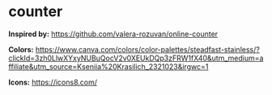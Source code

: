 # counter

**Inspired by:** https://github.com/valera-rozuvan/online-counter

**Colors:** https://www.canva.com/colors/color-palettes/steadfast-stainless/?clickId=3zh0LlwXYxyNUBuQocV2v0XEUkDQp3zFRW1fX40&utm_medium=affiliate&utm_source=Kseniia%20Krasilich_2321023&irgwc=1

**Icons:** https://icons8.com/